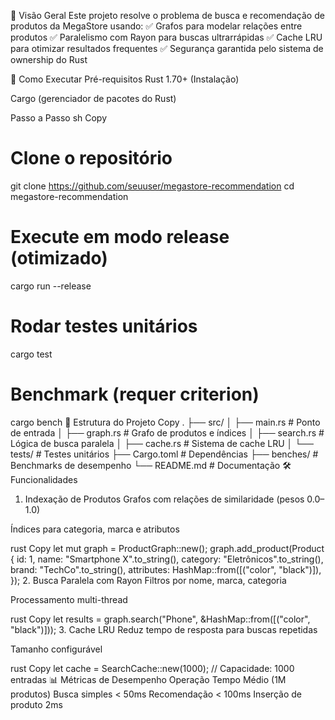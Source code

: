 📌 Visão Geral
Este projeto resolve o problema de busca e recomendação de produtos da MegaStore usando:
✅ Grafos para modelar relações entre produtos
✅ Paralelismo com Rayon para buscas ultrarrápidas
✅ Cache LRU para otimizar resultados frequentes
✅ Segurança garantida pelo sistema de ownership do Rust

🚀 Como Executar
Pré-requisitos
Rust 1.70+ (Instalação)

Cargo (gerenciador de pacotes do Rust)

Passo a Passo
sh
Copy
# Clone o repositório
git clone https://github.com/seuuser/megastore-recommendation
cd megastore-recommendation

# Execute em modo release (otimizado)
cargo run --release

# Rodar testes unitários
cargo test

# Benchmark (requer criterion)
cargo bench
📂 Estrutura do Projeto
Copy
.
├── src/
│   ├── main.rs          # Ponto de entrada
│   ├── graph.rs         # Grafo de produtos e índices
│   ├── search.rs        # Lógica de busca paralela
│   ├── cache.rs         # Sistema de cache LRU
│   └── tests/           # Testes unitários
├── Cargo.toml           # Dependências
├── benches/             # Benchmarks de desempenho
└── README.md            # Documentação
🛠️ Funcionalidades
1. Indexação de Produtos
Grafos com relações de similaridade (pesos 0.0–1.0)

Índices para categoria, marca e atributos

rust
Copy
let mut graph = ProductGraph::new();
graph.add_product(Product {
    id: 1,
    name: "Smartphone X".to_string(),
    category: "Eletrônicos".to_string(),
    brand: "TechCo".to_string(),
    attributes: HashMap::from([("color", "black")]),
});
2. Busca Paralela com Rayon
Filtros por nome, marca, categoria

Processamento multi-thread

rust
Copy
let results = graph.search("Phone", &HashMap::from([("color", "black")]));
3. Cache LRU
Reduz tempo de resposta para buscas repetidas

Tamanho configurável

rust
Copy
let cache = SearchCache::new(1000); // Capacidade: 1000 entradas
📊 Métricas de Desempenho
Operação	Tempo Médio (1M produtos)
Busca simples	< 50ms
Recomendação	< 100ms
Inserção de produto	2ms
